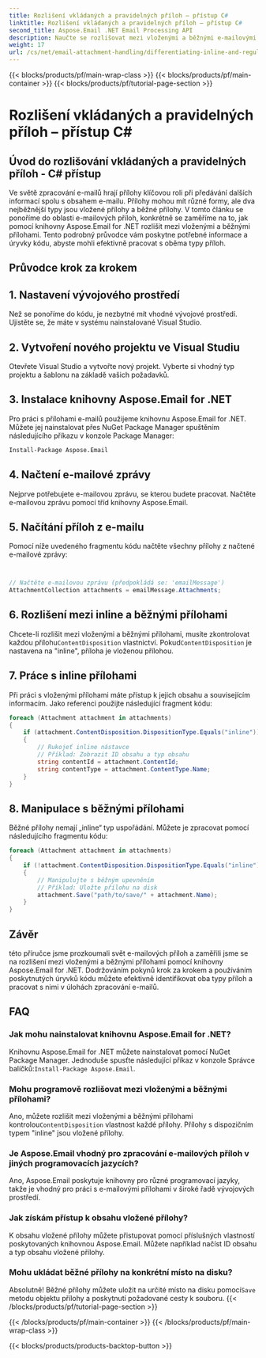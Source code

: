 ```yaml
---
title: Rozlišení vkládaných a pravidelných příloh – přístup C#
linktitle: Rozlišení vkládaných a pravidelných příloh – přístup C#
second_title: Aspose.Email .NET Email Processing API
description: Naučte se rozlišovat mezi vloženými a běžnými e-mailovými přílohami pomocí Aspose.Email pro .NET. Komplexní průvodce s příklady kódu.
weight: 17
url: /cs/net/email-attachment-handling/differentiating-inline-and-regular-attachments-csharp-approach/
---
```


{{< blocks/products/pf/main-wrap-class >}}
{{< blocks/products/pf/main-container >}}
{{< blocks/products/pf/tutorial-page-section >}}

# Rozlišení vkládaných a pravidelných příloh – přístup C#


## Úvod do rozlišování vkládaných a pravidelných příloh - C# přístup

Ve světě zpracování e-mailů hrají přílohy klíčovou roli při předávání dalších informací spolu s obsahem e-mailu. Přílohy mohou mít různé formy, ale dva nejběžnější typy jsou vložené přílohy a běžné přílohy. V tomto článku se ponoříme do oblasti e-mailových příloh, konkrétně se zaměříme na to, jak pomocí knihovny Aspose.Email for .NET rozlišit mezi vloženými a běžnými přílohami. Tento podrobný průvodce vám poskytne potřebné informace a úryvky kódu, abyste mohli efektivně pracovat s oběma typy příloh.

## Průvodce krok za krokem

## 1. Nastavení vývojového prostředí

Než se ponoříme do kódu, je nezbytné mít vhodné vývojové prostředí. Ujistěte se, že máte v systému nainstalované Visual Studio.

## 2. Vytvoření nového projektu ve Visual Studiu

Otevřete Visual Studio a vytvořte nový projekt. Vyberte si vhodný typ projektu a šablonu na základě vašich požadavků.

## 3. Instalace knihovny Aspose.Email for .NET

Pro práci s přílohami e-mailů použijeme knihovnu Aspose.Email for .NET. Můžete jej nainstalovat přes NuGet Package Manager spuštěním následujícího příkazu v konzole Package Manager:

```bash
Install-Package Aspose.Email
```

## 4. Načtení e-mailové zprávy

Nejprve potřebujete e-mailovou zprávu, se kterou budete pracovat. Načtěte e-mailovou zprávu pomocí tříd knihovny Aspose.Email.

## 5. Načítání příloh z e-mailu

Pomocí níže uvedeného fragmentu kódu načtěte všechny přílohy z načtené e-mailové zprávy:

```csharp


// Načtěte e-mailovou zprávu (předpokládá se: 'emailMessage')
AttachmentCollection attachments = emailMessage.Attachments;
```

## 6. Rozlišení mezi inline a běžnými přílohami

Chcete-li rozlišit mezi vloženými a běžnými přílohami, musíte zkontrolovat každou přílohu`ContentDisposition` vlastnictví. Pokud`ContentDisposition` je nastavena na "inline", příloha je vloženou přílohou.

## 7. Práce s inline přílohami

Při práci s vloženými přílohami máte přístup k jejich obsahu a souvisejícím informacím. Jako referenci použijte následující fragment kódu:

```csharp
foreach (Attachment attachment in attachments)
{
    if (attachment.ContentDisposition.DispositionType.Equals("inline"))
    {
        // Rukojeť inline nástavce
        // Příklad: Zobrazit ID obsahu a typ obsahu
        string contentId = attachment.ContentId;
        string contentType = attachment.ContentType.Name;
    }
}
```

## 8. Manipulace s běžnými přílohami

Běžné přílohy nemají „inline“ typ uspořádání. Můžete je zpracovat pomocí následujícího fragmentu kódu:

```csharp
foreach (Attachment attachment in attachments)
{
    if (!attachment.ContentDisposition.DispositionType.Equals("inline"))
    {
        // Manipulujte s běžným upevněním
        // Příklad: Uložte přílohu na disk
        attachment.Save("path/to/save/" + attachment.Name);
    }
}
```

## Závěr

této příručce jsme prozkoumali svět e-mailových příloh a zaměřili jsme se na rozlišení mezi vloženými a běžnými přílohami pomocí knihovny Aspose.Email for .NET. Dodržováním pokynů krok za krokem a používáním poskytnutých úryvků kódu můžete efektivně identifikovat oba typy příloh a pracovat s nimi v úlohách zpracování e-mailů.

## FAQ

### Jak mohu nainstalovat knihovnu Aspose.Email for .NET?

 Knihovnu Aspose.Email for .NET můžete nainstalovat pomocí NuGet Package Manager. Jednoduše spusťte následující příkaz v konzole Správce balíčků:`Install-Package Aspose.Email`.

### Mohu programově rozlišovat mezi vloženými a běžnými přílohami?

 Ano, můžete rozlišit mezi vloženými a běžnými přílohami kontrolou`ContentDisposition` vlastnost každé přílohy. Přílohy s dispozičním typem "inline" jsou vložené přílohy.

### Je Aspose.Email vhodný pro zpracování e-mailových příloh v jiných programovacích jazycích?

Ano, Aspose.Email poskytuje knihovny pro různé programovací jazyky, takže je vhodný pro práci s e-mailovými přílohami v široké řadě vývojových prostředí.

### Jak získám přístup k obsahu vložené přílohy?

K obsahu vložené přílohy můžete přistupovat pomocí příslušných vlastností poskytovaných knihovnou Aspose.Email. Můžete například načíst ID obsahu a typ obsahu vložené přílohy.

### Mohu ukládat běžné přílohy na konkrétní místo na disku?

 Absolutně! Běžné přílohy můžete uložit na určité místo na disku pomocí`Save` metodu objektu přílohy a poskytnutí požadované cesty k souboru.
{{< /blocks/products/pf/tutorial-page-section >}}

{{< /blocks/products/pf/main-container >}}
{{< /blocks/products/pf/main-wrap-class >}}

{{< blocks/products/products-backtop-button >}}
